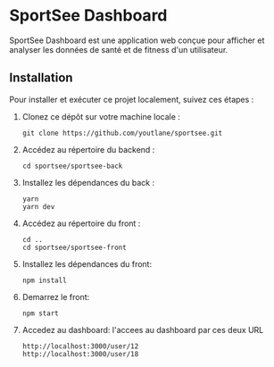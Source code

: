 # SportSee Dashboard

SportSee Dashboard est une application web conçue pour afficher et analyser les données de santé et de fitness d'un utilisateur.

## Installation

Pour installer et exécuter ce projet localement, suivez ces étapes :
1. Clonez ce dépôt sur votre machine locale :
    ```
    git clone https://github.com/youtlane/sportsee.git
    ```
2. Accédez au répertoire du backend :
    ```
    cd sportsee/sportsee-back
    ```
3. Installez les dépendances du back :
    ```
    yarn 
    yarn dev
    ```
4. Accédez au répertoire du front :
    ```
    cd ..
    cd sportsee/sportsee-front
    ```
5. Installez les dépendances du front:
    ```
    npm install
    ```
6. Demarrez le front:
    ```
    npm start
    ```
7. Accedez au dashboard:
    l'accees au dashboard par ces deux URL
    ```
    http://localhost:3000/user/12 
    http://localhost:3000/user/18 
    ```
